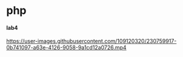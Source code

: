 # php
#### lab4

https://user-images.githubusercontent.com/109120320/230759917-0b741097-a63e-4126-9058-9a1cd12a0726.mp4

